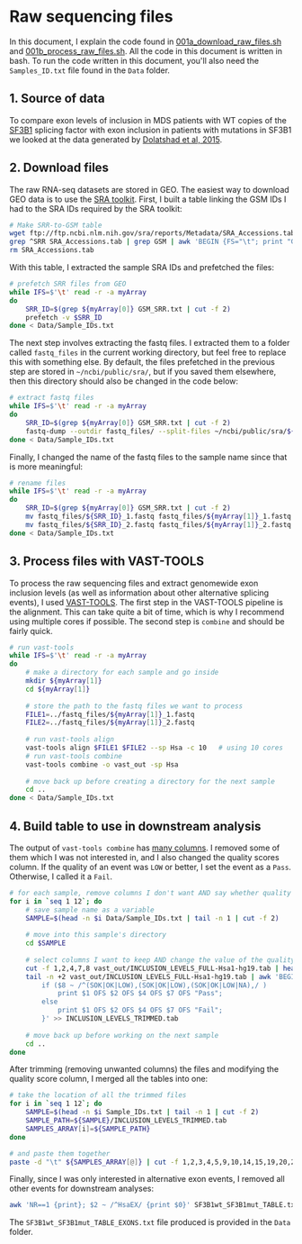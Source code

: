# Raw sequencing files


In this document, I explain the code found in [001a\_download\_raw\_files.sh](001a_download_raw_files.sh) and [001b\_process\_raw\_files.sh](001b_process_raw_files.sh). All the code in this document is written in bash. To run the code written in this document, you'll also need the 
`Samples_ID.txt` file found in the `Data` folder.


## 1. Source of data

To compare exon levels of inclusion in MDS patients with WT copies of the [SF3B1](https://www.genecards.org/cgi-bin/carddisp.pl?gene=SF3B1) splicing factor with exon inclusion in patients with mutations in SF3B1 we looked at the data generated by [Dolatshad et al, 2015](https://www.nature.com/articles/leu2014331).


## 2. Download files

The raw RNA-seq datasets are stored in GEO. The easiest way to download GEO data is to use the [SRA toolkit](https://www.ncbi.nlm.nih.gov/sra/docs/toolkitsoft/). First, I built a table linking the GSM IDs I had to the SRA IDs required by the SRA toolkit:

```bash
# Make SRR-to-GSM table
wget ftp://ftp.ncbi.nlm.nih.gov/sra/reports/Metadata/SRA_Accessions.tab
grep ^SRR SRA_Accessions.tab | grep GSM | awk 'BEGIN {FS="\t"; print "GSM" FS "SRR"}; {print $10 FS $1}' > GSM_SRR.txt
rm SRA_Accessions.tab
```
With this table, I extracted the sample SRA IDs and prefetched the files:

```bash
# prefetch SRR files from GEO
while IFS=$'\t' read -r -a myArray
do
	SRR_ID=$(grep ${myArray[0]} GSM_SRR.txt | cut -f 2)
	prefetch -v $SRR_ID
done < Data/Sample_IDs.txt
```
The next step involves extracting the fastq files. I extracted them to a folder called `fastq_files` in the current working directory, but feel free to replace this with something else. By default, the files prefetched in the previous step are stored in `~/ncbi/public/sra/`, but if you saved them elsewhere, then this directory should also be changed in the code below:

```bash
# extract fastq files
while IFS=$'\t' read -r -a myArray
do
	SRR_ID=$(grep ${myArray[0]} GSM_SRR.txt | cut -f 2)
	fastq-dump --outdir fastq_files/ --split-files ~/ncbi/public/sra/${SRR_ID}.sra
done < Data/Sample_IDs.txt
```
Finally, I changed the name of the fastq files to the sample name since that is more meaningful:

```bash
# rename files
while IFS=$'\t' read -r -a myArray
do
	SRR_ID=$(grep ${myArray[0]} GSM_SRR.txt | cut -f 2)
	mv fastq_files/${SRR_ID}_1.fastq fastq_files/${myArray[1]}_1.fastq
	mv fastq_files/${SRR_ID}_2.fastq fastq_files/${myArray[1]}_2.fastq
done < Data/Sample_IDs.txt
```


## 3. Process files with VAST-TOOLS

To process the raw sequencing files and extract genomewide exon inclusion levels (as well as information about other alternative splicing events), I used [VAST-TOOLS](https://github.com/vastgroup/vast-tools). The first step in the VAST-TOOLS pipeline is the alignment. This can take quite a bit of time, which is why I recommend using multiple cores if possible. The second step is `combine` and should be fairly quick.

```bash
# run vast-tools
while IFS=$'\t' read -r -a myArray
do
	# make a directory for each sample and go inside
	mkdir ${myArray[1]}
	cd ${myArray[1]}
	
	# store the path to the fastq files we want to process
	FILE1=../fastq_files/${myArray[1]}_1.fastq
	FILE2=../fastq_files/${myArray[1]}_2.fastq
	
	# run vast-tools align
	vast-tools align $FILE1 $FILE2 --sp Hsa -c 10   # using 10 cores
	# run vast-tools combine
	vast-tools combine -o vast_out -sp Hsa
	
	# move back up before creating a directory for the next sample
	cd ..
done < Data/Sample_IDs.txt
```


## 4. Build table to use in downstream analysis

The output of `vast-tools combine` has [many columns](https://github.com/vastgroup/vast-tools#combine-output-format). I removed some of them which I was not interested in, and I also changed the quality scores column. If the quality of an event was `LOW` or better, I set the event as a `Pass`. Otherwise, I called it a `Fail`.

```bash
# for each sample, remove columns I don't want AND say whether quality is overall good ('Pass') or bad ('Fail')
for i in `seq 1 12`; do
	# save sample name as a variable
	SAMPLE=$(head -n $i Data/Sample_IDs.txt | tail -n 1 | cut -f 2)
	
	# move into this sample's directory
	cd $SAMPLE
	
	# select columns I want to keep AND change the value of the quality score column to either 'Pass' or 'Fail'
	cut -f 1,2,4,7,8 vast_out/INCLUSION_LEVELS_FULL-Hsa1-hg19.tab | head -n 1 | awk '{print $0}' > INCLUSION_LEVELS_TRIMMED.tab
	tail -n +2 vast_out/INCLUSION_LEVELS_FULL-Hsa1-hg19.tab | awk 'BEGIN{OFS="\t"}{
		if ($8 ~ /^(SOK|OK|LOW),(SOK|OK|LOW),(SOK|OK|LOW|NA),/ )
			print $1 OFS $2 OFS $4 OFS $7 OFS "Pass";
		else
			print $1 OFS $2 OFS $4 OFS $7 OFS "Fail";
		}' >> INCLUSION_LEVELS_TRIMMED.tab
	
	# move back up before working on the next sample
	cd ..
done
```
After trimming (removing unwanted columns) the files and modifying the quality score column, I merged all the tables into one:

```bash
# take the location of all the trimmed files
for i in `seq 1 12`; do
	SAMPLE=$(head -n $i Sample_IDs.txt | tail -n 1 | cut -f 2)
	SAMPLE_PATH=${SAMPLE}/INCLUSION_LEVELS_TRIMMED.tab
	SAMPLES_ARRAY[i]=${SAMPLE_PATH}
done

# and paste them together
paste -d "\t" ${SAMPLES_ARRAY[@]} | cut -f 1,2,3,4,5,9,10,14,15,19,20,24,25,29,30,34,35,39,40,44,45,49,50,54,55,59,60 > SF3B1wt_SF3B1mut_TABLE.txt
```
Finally, since I was only interested in alternative exon events, I removed all other events for downstream analyses:

```bash
awk 'NR==1 {print}; $2 ~ /^HsaEX/ {print $0}' SF3B1wt_SF3B1mut_TABLE.txt >> Data/SF3B1wt_SF3B1mut_TABLE_EXONS.txt
```
The `SF3B1wt_SF3B1mut_TABLE_EXONS.txt` file produced is provided in the `Data` folder.